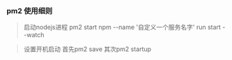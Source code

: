 ### pm2 使用细则

> 启动nodejs进程
pm2 start  npm --name '自定义一个服务名字' run start --watch

>设置开机启动
首先pm2 save 其次pm2 startup